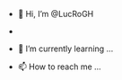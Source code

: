 - 👋 Hi, I’m @LucRoGH
-
- 🌱 I’m currently learning ...

- 📫 How to reach me ...

<!---
LucRoGH/LucRoGH is a ✨ special ✨ repository because its `README.md` (this file) appears on your GitHub profile.
You can click the Preview link to take a look at your changes.
--->
